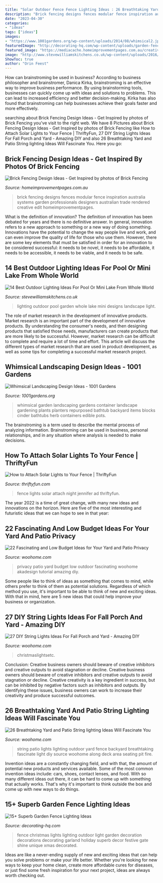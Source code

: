 ```yaml
---
title: "Solar Outdoor Fence Fence Lighting Ideas : 26 Breathtaking Yard And Patio String Lighting Ideas Will Fascinate You"
description: "Brick fencing designs fences modular fence inspiration australia systems garden professionals designers australian trade rendered creative edit homeimprovementpages"
date: "2023-04-30"
categories:
- "ideas"
tags: ["ideas"]
images:
- "https://www.1001gardens.org/wp-content/uploads/2014/08/whimsical2.jpg"
featuredImage: "http://decorating-hq.com/wp-content/uploads/garden-fence-lighting-5.jpg"
featured_image: "https://mediacache.homeimprovementpages.com.au/creative/galleries/230001_235000/230171/557x418/55620.jpg"
image: "http://www.stevewilliamskitchens.co.uk/wp-content/uploads/2016/08/7-Best-Outdoor-Lighting-Ideas-For-Pool-Or-Mini-Lake-From-Whole-World.jpg"
ShowToc: true
author: "Orin Feest"
---
```



How can brainstroming be used in business?
According to business philosopher and brainstromer, Danica Kirka, brainstroming is an effective way to improve business performance. By using brainstorming tools, businesses can quickly come up with ideas and solutions to problems. This can lead to increased efficiency and better decision-making. Kirka has also found that brainstroming can help businesses achieve their goals faster and more effectively.

	

		
searching about Brick Fencing Design Ideas - Get Inspired by photos of Brick Fencing you've visit to the right web. We have 8 Pictures about Brick Fencing Design Ideas - Get Inspired by photos of Brick Fencing like How to Attach Solar Lights to Your Fence | ThriftyFun, 27 DIY String Lights Ideas For Fall Porch and Yard - Amazing DIY and also 26 Breathtaking Yard and Patio String lighting Ideas Will Fascinate You. Here you go:
		
    
## Brick Fencing Design Ideas - Get Inspired By Photos Of Brick Fencing

<img loading=lazy src="https://mediacache.homeimprovementpages.com.au/creative/galleries/230001_235000/230171/557x418/55620.jpg" onerror="this.onerror=null;this.src='https://tse2.mm.bing.net/th?id=OIP.XrW9mpTW5saFlf__YOUJMAHaFi&amp;pid=15.1';" alt="Brick Fencing Design Ideas - Get Inspired by photos of Brick Fencing">

_Source: homeimprovementpages.com.au_

>brick fencing designs fences modular fence inspiration australia systems garden professionals designers australian trade rendered creative edit homeimprovementpages. 

	

What is the definition of innovation?
The definition of innovation has been debated for years and there is no definitive answer. In general, innovation refers to a new approach to something or a new way of doing something. Innovations have the potential to change the way people live and work, and can even improve the quality of life for those who use them. However, there are some key elements that must be satisfied in order for an innovation to be considered successful: it needs to be novel, it needs to be affordable, it needs to be accessible, it needs to be viable, and it needs to be safe.

    
## 14 Best Outdoor Lighting Ideas For Pool Or Mini Lake From Whole World

<img loading=lazy src="http://www.stevewilliamskitchens.co.uk/wp-content/uploads/2016/08/7-Best-Outdoor-Lighting-Ideas-For-Pool-Or-Mini-Lake-From-Whole-World.jpg" onerror="this.onerror=null;this.src='https://tse3.mm.bing.net/th?id=OIP.vqM9eZLegWoDKLf3kdj6WwHaFH&amp;pid=15.1';" alt="14 Best Outdoor Lighting Ideas For Pool Or Mini Lake From Whole World">

_Source: stevewilliamskitchens.co.uk_

>lighting outdoor pool garden whole lake mini designs landscape light. 

	

The role of market research in the development of innovative products.
Market research is an important part of the development of innovative products. By understanding the consumer's needs, and then designing products that satisfied those needs, manufacturers can create products that are more likely to be successful. However, market research can be difficult to complete and require a lot of time and effort. This article will discuss the different types of market research that are used in product development, as well as some tips for completing a successful market research project.

    
## Whimsical Landscaping Design Ideas - 1001 Gardens

<img loading=lazy src="https://www.1001gardens.org/wp-content/uploads/2014/08/whimsical2.jpg" onerror="this.onerror=null;this.src='https://tse1.mm.bing.net/th?id=OIP.TFdEJ0368r5dBmQCdnwkAQHaJ3&amp;pid=15.1';" alt="Whimsical Landscaping Design Ideas - 1001 Gardens">

_Source: 1001gardens.org_

>whimsical garden landscaping gardens container landscape gardening plants planters repurposed bathtub backyard items blocks cinder bathtubs herb containers edible pots. 

	

The brainstroming is a term used to describe the mental process of analyzing information. Brainstroming can be used in business, personal relationships, and in any situation where analysis is needed to make decisions.

    
## How To Attach Solar Lights To Your Fence | ThriftyFun

<img loading=lazy src="https://img.thrfun.com/img/013/584/solar6_x.jpg" onerror="this.onerror=null;this.src='https://tse2.mm.bing.net/th?id=OIP.jDlhoXkYkzPEXHYeYdPpQgHaHC&amp;pid=15.1';" alt="How to Attach Solar Lights to Your Fence | ThriftyFun">

_Source: thriftyfun.com_

>fence lights solar attach night jennifer ad thriftyfun. 

	

The year 2022 is a time of great change, with many new ideas and innovations on the horizon. Here are five of the most interesting and futuristic ideas that we can hope to see in that year:

    
## 22 Fascinating And Low Budget Ideas For Your Yard And Patio Privacy

<img loading=lazy src="https://www.woohome.com/wp-content/uploads/2015/07/Yard-and-Patio-Privacy-WooHome-6.jpg" onerror="this.onerror=null;this.src='https://tse2.mm.bing.net/th?id=OIP.9vSwIl0p-m6kBgKb340LjwHaLH&amp;pid=15.1';" alt="22 Fascinating and Low Budget Ideas for Your Yard and Patio Privacy">

_Source: woohome.com_

>privacy patio yard budget low outdoor fascinating woohome akadesign tutorial amazing diy. 

	

Some people like to think of ideas as something that comes to mind, while others prefer to think of them as potential solutions. Regardless of which method you use, it's important to be able to think of new and exciting ideas. With that in mind, here are 5 new ideas that could help improve your business or organization.

    
## 27 DIY String Lights Ideas For Fall Porch And Yard - Amazing DIY

<img loading=lazy src="https://www.woohome.com/wp-content/uploads/2017/09/string-lighting-ideas-for-Fall-yard-and-garden-10.jpg" onerror="this.onerror=null;this.src='https://tse2.mm.bing.net/th?id=OIP.Y-m_NCH_r4KEox0R_FswTgHaIZ&amp;pid=15.1';" alt="27 DIY String Lights Ideas For Fall Porch and Yard - Amazing DIY">

_Source: woohome.com_

>christmaslightsetc. 

	

Conclusion: Creative business owners should beware of creative inhibitors and creative outputs to avoid stagnation or decline.
Creative business owners should beware of creative inhibitors and creative outputs to avoid stagnation or decline. Creative creativity is a key ingredient in success, but can be inhibited by negative factors such as inhibitors and outputs. By identifying these issues, business owners can work to increase their creativity and produce successful outcomes.

    
## 26 Breathtaking Yard And Patio String Lighting Ideas Will Fascinate You

<img loading=lazy src="http://www.woohome.com/wp-content/uploads/2015/01/patio-outdoor-string-lights-woohome-14.jpg" onerror="this.onerror=null;this.src='https://tse4.mm.bing.net/th?id=OIP.j4RPmr2sRLGtJkYN9F7SZgHaJ4&amp;pid=15.1';" alt="26 Breathtaking Yard and Patio String lighting Ideas Will Fascinate You">

_Source: woohome.com_

>string patio lights lighting outdoor yard fence backyard breathtaking fascinate light diy source woohome along deck area seating pit fire. 

	

Invention ideas are a constantly changing field, and with that, the amount of potential new products and services available. Some of the most common invention ideas include: cars, shoes, contact lenses, and food. With so many different ideas out there, it can be hard to come up with something that actually works. That's why it's important to think outside the box and come up with new ways to do things.

    
## 15+ Superb Garden Fence Lighting Ideas

<img loading=lazy src="http://decorating-hq.com/wp-content/uploads/garden-fence-lighting-5.jpg" onerror="this.onerror=null;this.src='https://tse2.mm.bing.net/th?id=OIP.erKbjkHT1Y0WrM_hxFgjhgHaHa&amp;pid=15.1';" alt="15+ Superb Garden Fence Lighting Ideas">

_Source: decorating-hq.com_

>fence christmas lights lighting outdoor light garden decoration decorations decorating garland holiday superb decor festive gate shine unique xmas decorated. 

	

Ideas are like a never-ending supply of new and exciting ideas that can help you solve problems or make your life better. Whether you're looking for new ways to keep your home clean, create more affordable cures for diseases, or just find some fresh inspiration for your next project, ideas are always worth checking out.

